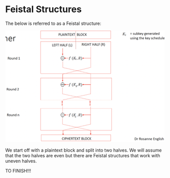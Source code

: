 # Feistal Structures

The below is referred to as a Feistal structure:

![Feistal structure](./images/Feistal_structure.png)

We start off with a plaintext block and split into two halves. We will assume that the two halves are even but there are Feistal structures that work with uneven halves.

TO FINISH!!!